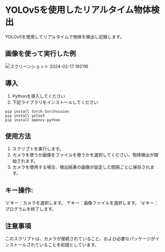 # YOLOv5を使用したリアルタイム物体検出

YOLOv5を使用してリアルタイムで物体を検出し記録します。

## 画像を使って実行した例
![スクリーンショット 2024-02-17 192116](https://github.com/kotaooka/YOLOv5/assets/115392256/b31dad18-90ee-4ab6-8b25-2bcd69ad8c5e)


## 導入

1. Pythonを導入してください
2. 下記ライブラリをインストールしてください

```
pip install torch torchvision
pip install yolov5
pip install opencv-python
```

## 使用方法
1. スクリプトを実行します。
2. カメラを使うか画像をファイルを使うかを選択してください。物体検出が開始されます。
3. カメラを使用する場合、検出結果の画像が設定した間隔ごとに保存されます。

## キー操作:
'c'キー：カメラを選択します。
'f'キー：画像ファイルを選択します。
'q'キー：プログラムを終了します。

## 注意事項
このスクリプトは、カメラが接続されていること、および必要なパッケージがインストールされていることを前提としています。

